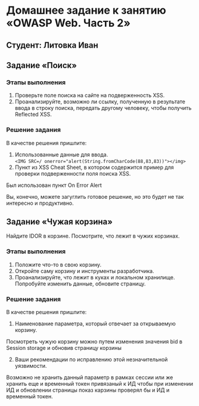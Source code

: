 # Домашнее задание к занятию «OWASP Web. Часть 2»

## Студент: Литовка Иван

## Задание «Поиск»

### Этапы выполнения

1. Проверьте поле поиска на сайте на подверженность XSS.
2. Проанализируйте, возможно ли ссылку, полученную в результате ввода в строку поиска, передать другому человеку, чтобы получить Reflected XSS. 

### Решение задания

В качестве решения пришлите:
1. Использованные данные для ввода.   
` <IMG SRC=/ onerror="alert(String.fromCharCode(88,83,83))"></img> `
2. Пункт из XSS Cheat Sheet, в котором содержится пример для проверки подверженности поля поиска XSS.

Был использован пункт On Error Alert

Вы, конечно, можете загуглить готовое решение, но это будет не так интересно и продуктивно.

## Задание «Чужая корзина»

Найдите IDOR в корзине. Посмотрите, что лежит в чужих корзинах. 

### Этапы выполнения

1. Положите что-то в свою корзину. 
2. Откройте саму корзину и инструменты разработчика. 
3. Проанализируйте, что лежит в куках и локальном хранилище. Попробуйте изменить данные, обновите страницу. 

### Решение задания

В качестве решения пришлите:
1. Наименование параметра, который отвечает за открываемую корзину.   

Посмотреть чужую корзину можно путем изменения значения bid в Session storage и обновив страницу корзины

2. Ваши рекомендации по исправлению этой незначительной уязвимости.

Возможно не хранить данный параметр в рамках сессии или же хранить еще и временный токен привязаный к ИД чтобы при изменении ИД и обновлении страницы показ карзины проверял бы и ИД и временный токен.